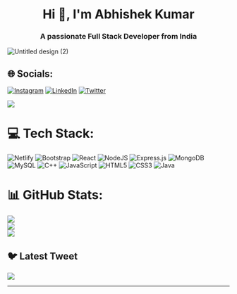 <h1 align="center">Hi 👋, I'm Abhishek Kumar</h1>
<h3 align="center">A passionate Full Stack Developer from India</h3>

   ![Untitled design (2)](https://user-images.githubusercontent.com/114686528/218033495-e08d4bd5-3207-410f-99fd-5ccddddf8124.jpg)             

## 🌐 Socials:
[![Instagram](https://img.shields.io/badge/Instagram-%23E4405F.svg?logo=Instagram&logoColor=white)](https://www.instagram.com/abhishek_suryabanshi_6644/) [![LinkedIn](https://img.shields.io/badge/LinkedIn-%230077B5.svg?logo=linkedin&logoColor=white)](https://linkedin.com/in/abhishek-singh-7147b4254) [![Twitter](https://img.shields.io/badge/Twitter-%231DA1F2.svg?logo=Twitter&logoColor=white)](https://twitter.com/@Suryabanshiabhi) 

[![](https://visitcount.itsvg.in/api?id=abhishekkumarme&icon=0&color=0)](https://visitcount.itsvg.in)

# 💻 Tech Stack:
![Netlify](https://img.shields.io/badge/netlify-%23000000.svg?style=for-the-badge&logo=netlify&logoColor=#00C7B7) ![Bootstrap](https://img.shields.io/badge/bootstrap-%23563D7C.svg?style=for-the-badge&logo=bootstrap&logoColor=white) ![React](https://img.shields.io/badge/react-%2320232a.svg?style=for-the-badge&logo=react&logoColor=%2361DAFB) ![NodeJS](https://img.shields.io/badge/node.js-6DA55F?style=for-the-badge&logo=node.js&logoColor=white) ![Express.js](https://img.shields.io/badge/express.js-%23404d59.svg?style=for-the-badge&logo=express&logoColor=%2361DAFB) ![MongoDB](https://img.shields.io/badge/MongoDB-%234ea94b.svg?style=for-the-badge&logo=mongodb&logoColor=white) ![MySQL](https://img.shields.io/badge/mysql-%2300f.svg?style=for-the-badge&logo=mysql&logoColor=white) ![C++](https://img.shields.io/badge/c++-%2300599C.svg?style=for-the-badge&logo=c%2B%2B&logoColor=white) ![JavaScript](https://img.shields.io/badge/javascript-%23323330.svg?style=for-the-badge&logo=javascript&logoColor=%23F7DF1E) ![HTML5](https://img.shields.io/badge/html5-%23E34F26.svg?style=for-the-badge&logo=html5&logoColor=white) ![CSS3](https://img.shields.io/badge/css3-%231572B6.svg?style=for-the-badge&logo=css3&logoColor=white) ![Java](https://img.shields.io/badge/java-%23ED8B00.svg?style=for-the-badge&logo=java&logoColor=white)
# 📊 GitHub Stats:
![](https://github-readme-stats.vercel.app/api?username=abhishekkumarme&theme=dark&hide_border=false&include_all_commits=false&count_private=false)<br/>
![](https://github-readme-streak-stats.herokuapp.com/?user=abhishekkumarme&theme=dark&hide_border=false)<br/>
![](https://github-readme-stats.vercel.app/api/top-langs/?username=abhishekkumarme&theme=dark&hide_border=false&include_all_commits=false&count_private=false&layout=compact)

## 🐦 Latest Tweet
[![](https://gtce.itsvg.in/api?username=@Suryabanshiabhi)](https://github.com/VishwaGauravIn/github-twitter-card-embed)

---


<!-- Proudly created with GPRM ( https://gprm.itsvg.in ) -->
